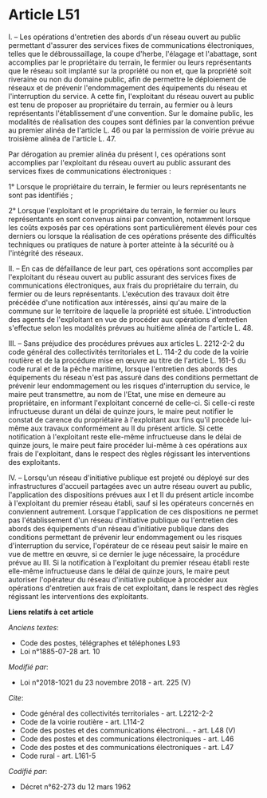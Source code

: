 # Article L51

I. – Les opérations d'entretien des abords d'un réseau ouvert au public permettant d'assurer des services fixes de
communications électroniques, telles que le débroussaillage, la coupe d'herbe, l'élagage et l'abattage, sont accomplies par
le propriétaire du terrain, le fermier ou leurs représentants que le réseau soit implanté sur la propriété ou non et, que la
propriété soit riveraine ou non du domaine public, afin de permettre le déploiement de réseaux et de prévenir l'endommagement
des équipements du réseau et l'interruption du service. A cette fin, l'exploitant du réseau ouvert au public est tenu de
proposer au propriétaire du terrain, au fermier ou à leurs représentants l'établissement d'une convention. Sur le domaine
public, les modalités de réalisation des coupes sont définies par la convention prévue au premier alinéa de l'article L. 46
ou par la permission de voirie prévue au troisième alinéa de l'article L. 47.

Par dérogation au premier alinéa du présent I, ces opérations sont accomplies par l'exploitant du réseau ouvert au public
assurant des services fixes de communications électroniques :

1° Lorsque le propriétaire du terrain, le fermier ou leurs représentants ne sont pas identifiés ;

2° Lorsque l'exploitant et le propriétaire du terrain, le fermier ou leurs représentants en sont convenus ainsi par
convention, notamment lorsque les coûts exposés par ces opérations sont particulièrement élevés pour ces derniers ou lorsque
la réalisation de ces opérations présente des difficultés techniques ou pratiques de nature à porter atteinte à la sécurité
ou à l'intégrité des réseaux.

II. – En cas de défaillance de leur part, ces opérations sont accomplies par l'exploitant du réseau ouvert au public assurant
des services fixes de communications électroniques, aux frais du propriétaire du terrain, du fermier ou de leurs
représentants. L'exécution des travaux doit être précédée d'une notification aux intéressés, ainsi qu'au maire de la commune
sur le territoire de laquelle la propriété est située. L'introduction des agents de l'exploitant en vue de procéder aux
opérations d'entretien s'effectue selon les modalités prévues au huitième alinéa de l'article L. 48.

III. – Sans préjudice des procédures prévues aux articles L. 2212-2-2 du code général des collectivités territoriales et L.
114-2 du code de la voirie routière et de la procédure mise en œuvre au titre de l'article L. 161-5 du code rural et de la
pêche maritime, lorsque l'entretien des abords des équipements du réseau n'est pas assuré dans des conditions permettant de
prévenir leur endommagement ou les risques d'interruption du service, le maire peut transmettre, au nom de l'Etat, une mise
en demeure au propriétaire, en informant l'exploitant concerné de celle-ci. Si celle-ci reste infructueuse durant un délai de
quinze jours, le maire peut notifier le constat de carence du propriétaire à l'exploitant aux fins qu'il procède lui-même aux
travaux conformément au II du présent article. Si cette notification à l'exploitant reste elle-même infructueuse dans le
délai de quinze jours, le maire peut faire procéder lui-même à ces opérations aux frais de l'exploitant, dans le respect des
règles régissant les interventions des exploitants.

IV. – Lorsqu'un réseau d'initiative publique est projeté ou déployé sur des infrastructures d'accueil partagées avec un autre
réseau ouvert au public, l'application des dispositions prévues aux I et II du présent article incombe à l'exploitant du
premier réseau établi, sauf si les opérateurs concernés en conviennent autrement. Lorsque l'application de ces dispositions
ne permet pas l'établissement d'un réseau d'initiative publique ou l'entretien des abords des équipements d'un réseau
d'initiative publique dans des conditions permettant de prévenir leur endommagement ou les risques d'interruption du service,
l'opérateur de ce réseau peut saisir le maire en vue de mettre en œuvre, si ce dernier le juge nécessaire, la procédure
prévue au III. Si la notification à l'exploitant du premier réseau établi reste elle-même infructueuse dans le délai de
quinze jours, le maire peut autoriser l'opérateur du réseau d'initiative publique à procéder aux opérations d'entretien aux
frais de cet exploitant, dans le respect des règles régissant les interventions des exploitants.

**Liens relatifs à cet article**

_Anciens textes_:

  - Code des postes, télégraphes et téléphones L93
  - Loi n°1885-07-28 art. 10

_Modifié par_:

  - Loi n°2018-1021 du 23 novembre 2018 - art. 225 (V)

_Cite_:

  - Code général des collectivités territoriales - art. L2212-2-2
  - Code de la voirie routière - art. L114-2
  - Code des postes et des communications électroni... - art. L48 (V)
  - Code des postes et des communications électroniques - art. L46
  - Code des postes et des communications électroniques - art. L47
  - Code rural - art. L161-5

_Codifié par_:

  - Décret n°62-273 du 12 mars 1962
